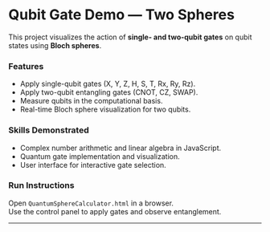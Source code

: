 # Qubit Gate Demo — Two Spheres

This project visualizes the action of **single- and two-qubit gates** on qubit states using **Bloch spheres**.

### Features
- Apply single-qubit gates (X, Y, Z, H, S, T, Rx, Ry, Rz).
- Apply two-qubit entangling gates (CNOT, CZ, SWAP).
- Measure qubits in the computational basis.
- Real-time Bloch sphere visualization for two qubits.

### Skills Demonstrated
- Complex number arithmetic and linear algebra in JavaScript.
- Quantum gate implementation and visualization.
- User interface for interactive gate selection.

### Run Instructions
Open `QuantumSphereCalculator.html` in a browser.  
Use the control panel to apply gates and observe entanglement.

---

